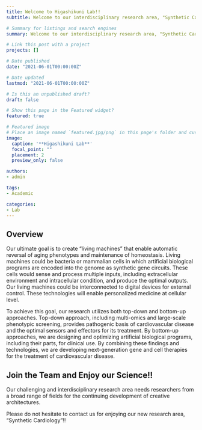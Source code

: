 ```yaml
---
title: Welcome to Higashikuni Lab!!
subtitle: Welcome to our interdisciplinary research area, "Synthetic Cardiology"!!

# Summary for listings and search engines
summary: Welcome to our interdisciplinary research area, "Synthetic Cardiology"!!

# Link this post with a project
projects: []

# Date published
date: "2021-06-01T00:00:00Z"

# Date updated
lastmod: "2021-06-01T00:00:00Z"

# Is this an unpublished draft?
draft: false

# Show this page in the Featured widget?
featured: true

# Featured image
# Place an image named `featured.jpg/png` in this page's folder and customize its options here.
image:
  caption: '**Higashikuni Lab**'
  focal_point: ""
  placement: 2
  preview_only: false

authors:
- admin

tags:
- Academic

categories:
- Lab
---
```


## **Overview**

Our ultimate goal is to create “living machines” that enable automatic reversal of aging phenotypes and maintenance of homeostasis. Living machines could be bacteria or mammalian cells in which artificial biological programs are encoded into the genome as synthetic gene circuits. These cells would sense and process multiple inputs, including extracellular environment and intracellular condition, and produce the optimal outputs. Our living machines could be interconnected to digital devices for external control. These technologies will enable personalized medicine at cellular level. 

To achieve this goal, our research utilizes both top-down and bottom-up approaches. Top-down approach, including multi-omics and large-scale phenotypic screening, provides pathogenic basis of cardiovascular disease and the optimal sensors and effectors for its treatment. By bottom-up approaches, we are designing and optimizing artificial biological programs, including their parts, for clinical use. By combining these findings and technologies, we are developing next-generation gene and cell therapies for the treatment of cardiovascular disease. 

## **Join the Team and Enjoy our Science!!**

Our challenging and interdisciplinary research area needs researchers from a broad range of fields for the continuing development of creative architectures.

Please do not hesitate to contact us for enjoying our new research area, “Synthetic Cardiology”!! 
